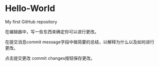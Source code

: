 # Hello-World
My first GitHub repository

在编辑器中，写一些东西来确定你可以进行更改。

在提交消息commit message字段中做简要的总结，以解释为什么以及如何进行更改。

点击提交更改 commit changes按钮保存更改。
